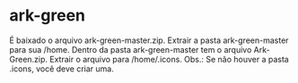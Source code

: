 # ark-green
É baixado o arquivo ark-green-master.zip.
Extrair a pasta ark-green-master para sua /home.
Dentro da pasta ark-green-master tem o arquivo Ark-Green.zip.
Extrair o arquivo para /home/.icons.
Obs.: Se não houver a pasta .icons, você deve criar uma.
